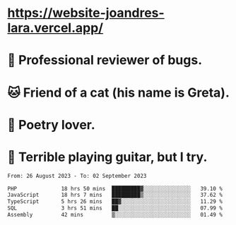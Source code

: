 # https://website-joandres-lara.vercel.app/
# 🐛 Professional reviewer of bugs.
# 🐱 Friend of a cat (his name is Greta).
# 📜 Poetry lover.
# 🎸 Terrible playing guitar, but I try.

<!--START_SECTION:waka-->

```txt
From: 26 August 2023 - To: 02 September 2023

PHP              18 hrs 50 mins  █████████▓░░░░░░░░░░░░░░░   39.10 %
JavaScript       18 hrs 7 mins   █████████▒░░░░░░░░░░░░░░░   37.62 %
TypeScript       5 hrs 26 mins   ██▓░░░░░░░░░░░░░░░░░░░░░░   11.29 %
SQL              3 hrs 51 mins   ██░░░░░░░░░░░░░░░░░░░░░░░   07.99 %
Assembly         42 mins         ▒░░░░░░░░░░░░░░░░░░░░░░░░   01.49 %
```

<!--END_SECTION:waka-->
